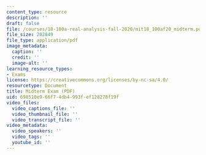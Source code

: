 ```yaml
---
content_type: resource
description: ''
draft: false
file: /courses/18-100a-real-analysis-fall-2020/mit18_100af20_midterm.pdf
file_size: 202849
file_type: application/pdf
image_metadata:
  caption: ''
  credit: ''
  image-alt: ''
learning_resource_types:
- Exams
license: https://creativecommons.org/licenses/by-nc-sa/4.0/
resourcetype: Document
title: Midterm Exam (PDF)
uid: 698510e9-66f7-4db4-993f-ef128278f19f
video_files:
  video_captions_file: ''
  video_thumbnail_file: ''
  video_transcript_file: ''
video_metadata:
  video_speakers: ''
  video_tags: ''
  youtube_id: ''
---
```

